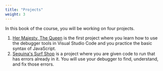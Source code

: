 ```yaml
---
title: "Projects"
weight: 3
---
```


In this book of the course, you will be working on four projects.

1. [Her Majesty, The Queen](queen/) is the first project where you learn how to use the debugger tools in Visual Studio Code and you practice the basic syntax of JavaScript.
2. [Sequina's Surf Shop](surfshop/) is a project where you are given code to run that has errors already in it. You will use your debugger to find, understand, and fix those errors.